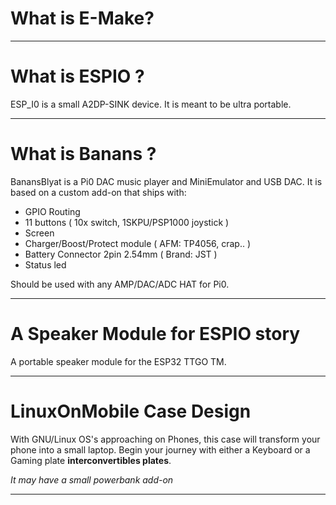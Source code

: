 # What is E-Make?



--------------------------------------------------------------------------------------------------------------------------

# What is ESPIO ?

ESP_I0 is a small A2DP-SINK device.
It is meant to be ultra portable.

--------------------------------------------------------------------------------------------------------------------------

# What is Banans ?

BanansBlyat is a Pi0 DAC music player and MiniEmulator and USB DAC.
It is based on a custom add-on that ships with:
- GPIO Routing
- 11 buttons ( 10x switch, 1SKPU/PSP1000 joystick )
- Screen
- Charger/Boost/Protect module ( AFM: TP4056, crap.. )
- Battery Connector 2pin 2.54mm ( Brand: JST )
- Status led

Should be used with any AMP/DAC/ADC HAT for Pi0.

--------------------------------------------------------------------------------------------------------------------------

# A Speaker Module for ESPIO story

A portable speaker module for the ESP32 TTGO TM.

--------------------------------------------------------------------------------------------------------------------------

# LinuxOnMobile Case Design

With GNU/Linux OS's approaching on Phones, this case will transform your phone into a small laptop.
Begin your journey with either a Keyboard or a Gaming plate **interconvertibles plates**.

*It may have a small powerbank add-on*

--------------------------------------------------------------------------------------------------------------------------
